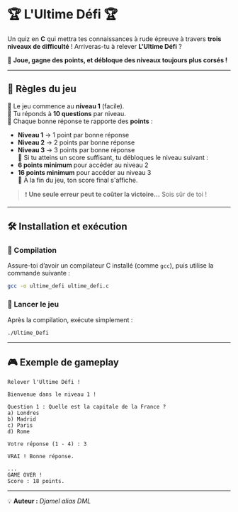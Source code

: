 # 🏆 L'Ultime Défi 🏆  

Un quiz en **C** qui mettra tes connaissances à rude épreuve à travers **trois niveaux de difficulté** ! Arriveras-tu à relever **L'Ultime Défi** ?  

🚀 **Joue, gagne des points, et débloque des niveaux toujours plus corsés !**  

---

## 📜 Règles du jeu  

🔹 Le jeu commence au **niveau 1** (facile).  
🔹 Tu réponds à **10 questions** par niveau.  
🔹 Chaque bonne réponse te rapporte des **points** :  
  - **Niveau 1** → 1 point par bonne réponse  
  - **Niveau 2** → 2 points par bonne réponse  
  - **Niveau 3** → 3 points par bonne réponse  
🔹 Si tu atteins un score suffisant, tu débloques le niveau suivant :  
  - **6 points minimum** pour accéder au niveau 2  
  - **16 points minimum** pour accéder au niveau 3  
🔹 À la fin du jeu, ton score final s'affiche.  

> ❗ **Une seule erreur peut te coûter la victoire...** Sois sûr de toi !  

---

## 🛠️ Installation et exécution  

### 🔹 Compilation  

Assure-toi d’avoir un compilateur C installé (comme `gcc`), puis utilise la commande suivante :  

```sh
gcc -o ultime_defi ultime_defi.c
```

### 🔹 Lancer le jeu  

Après la compilation, exécute simplement :  

```sh
./Ultime_Defi
```

---

## 🎮 Exemple de gameplay  

```
Relever l'Ultime Défi !

Bienvenue dans le niveau 1 !

Question 1 : Quelle est la capitale de la France ?
a) Londres
b) Madrid
c) Paris
d) Rome

Votre réponse (1 - 4) : 3

VRAI ! Bonne réponse.

...
GAME OVER !
Score : 18 points.
```

---

💡 **Auteur :** *Djamel alias DML*
